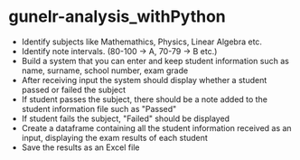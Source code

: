 # gunelr-analysis_withPython
- Identify subjects like Mathemathics, Physics, Linear Algebra etc. 
- Identify note intervals. (80-100 -> A, 70-79 -> B etc.) 
- Build a system that you can enter and keep student information such as name, surname, school number, exam grade 
- After receiving input the system should display whether a student passed or failed the subject 
- If student passes the subject, there should be a note added to the student information file such as "Passed" 
- If student fails the subject, "Failed" should be displayed 
- Create a dataframe containing all the student information received as an input, displaying the exam results of each student 
- Save the results as an Excel file
